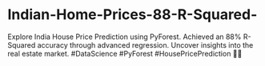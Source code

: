 # Indian-Home-Prices-88-R-Squared-
Explore India House Price Prediction using PyForest. Achieved an 88% R-Squared accuracy through advanced regression. Uncover insights into the real estate market. #DataScience #PyForest #HousePricePrediction 🏡✨
